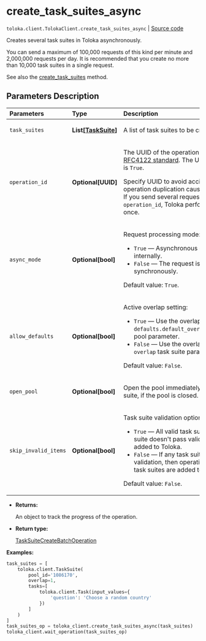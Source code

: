 # create_task_suites_async
`toloka.client.TolokaClient.create_task_suites_async` | [Source code](https://github.com/Toloka/toloka-kit/blob/v1.2.1/src/client/__init__.py#L2737)

Creates several task suites in Toloka asynchronously.


You can send a maximum of 100,000 requests of this kind per minute and 2,000,000 requests per day.
It is recommended that you create no more than 10,000 task suites in a single request.

See also the [create_task_suites](toloka.client.TolokaClient.create_task_suites.md) method.

## Parameters Description

| Parameters | Type | Description |
| :----------| :----| :-----------|
`task_suites`|**List\[[TaskSuite](toloka.client.task_suite.TaskSuite.md)\]**|<p>A list of task suites to be created.</p>
`operation_id`|**Optional\[UUID\]**|<p>The UUID of the operation that conforms to the [RFC4122 standard](https://tools.ietf.org/html/rfc4122). The UUID is used if `async_mode` is `True`.</p> <p>Specify UUID to avoid accidental errors like Toloka operation duplication caused by network problems. If you send several requests with the same `operation_id`, Toloka performs the operation only once.</p>
`async_mode`|**Optional\[bool\]**|<p>Request processing mode:</p> <ul> <li>`True` — Asynchronous operation is started internally.</li> <li>`False` — The request is processed synchronously.</li> </ul> <p>Default value: `True`.</p>
`allow_defaults`|**Optional\[bool\]**|<p>Active overlap setting:</p> <ul> <li>`True` — Use the overlap that is set in the `defaults.default_overlap_for_new_task_suites` pool parameter.</li> <li>`False` — Use the overlap that is set in the `overlap` task suite parameter.</li> </ul> <p>Default value: `False`.</p>
`open_pool`|**Optional\[bool\]**|<p>Open the pool immediately after creating a task suite, if the pool is closed.</p>
`skip_invalid_items`|**Optional\[bool\]**|<p>Task suite validation option:</p> <ul> <li>`True` — All valid task suites are added. If a task suite doesn't pass validation, then it is not added to Toloka.</li> <li>`False` — If any task suite doesn't pass validation, then operation is cancelled and no task suites are added to Toloka.</li> </ul> <p>Default value: `False`.</p>

* **Returns:**

  An object to track the progress of the operation.

* **Return type:**

  [TaskSuiteCreateBatchOperation](toloka.client.operations.TaskSuiteCreateBatchOperation.md)

**Examples:**


```python
task_suites = [
    toloka.client.TaskSuite(
        pool_id='1086170',
        overlap=1,
        tasks=[
            toloka.client.Task(input_values={
                'question': 'Choose a random country'
            })
        ]
    )
]
task_suites_op = toloka_client.create_task_suites_async(task_suites)
toloka_client.wait_operation(task_suites_op)
```
